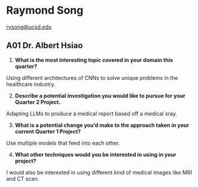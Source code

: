 # Raymond Song
rysong@ucsd.edu

## A01 Dr. Albert Hsiao

1. __What is the most interesting topic covered in your domain this quarter?__

Using different architectures of CNNs to solve unique problems in the healthcare industry.

2. __Describe a potential investigation you would like to pursue for your Quarter 2 Project.__

Adapting LLMs to produce a medical report based off a medical xray.

3. __What is a potential change you’d make to the approach taken in your current Quarter 1 Project?__

Use multiple models that feed into each other.

4. __What other techniques would you be interested in using in your project?__

I would also be interested in using different kind of medical images like MRI and CT scan.
